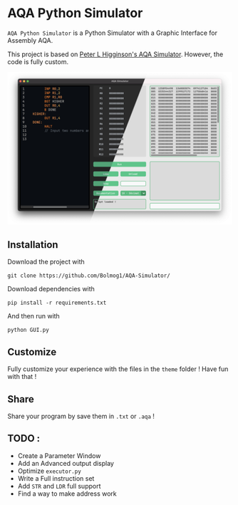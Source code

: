 # AQA Python Simulator

`AQA Python Simulator` is a Python Simulator with a Graphic Interface for Assembly AQA.

This project is based on [Peter L Higginson's AQA Simulator](https://www.peterhigginson.co.uk/AQA/). However, the code is fully custom.

<img alt="screenshot of AQA Simulator" src="/Documentation/assets/AQA.png"/>

## Installation

Download the project with 
```shell
git clone https://github.com/Bolmog1/AQA-Simulator/
```

Download dependencies with
```shell
pip install -r requirements.txt
```

And then run with
```shell
python GUI.py
```

## Customize 

Fully customize your experience with the files in the `theme` folder ! Have fun with that !

## Share

Share your program by save them in `.txt` or `.aqa` !

## TODO :

- Create a Parameter Window
- Add an Advanced output display
- Optimize `executor.py`
- Write a Full instruction set
- Add `STR` and `LDR` full support
- Find a way to make address work 
